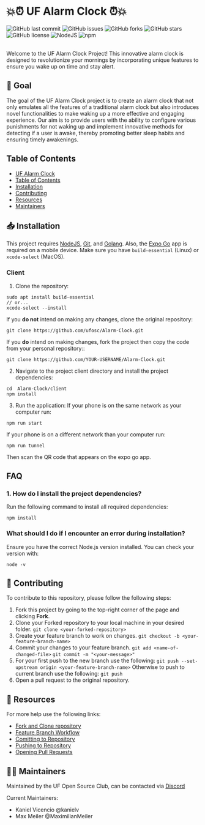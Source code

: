 # 💥⏰ UF Alarm Clock ⏰💥

![GitHub last commit](https://img.shields.io/github/last-commit/ufosc/Alarm-Clock)
![GitHub issues](https://img.shields.io/github/issues/ufosc/Alarm-Clock)
![GitHub forks](https://img.shields.io/github/forks/ufosc/Alarm-Clock)
![GitHub stars](https://img.shields.io/github/stars/ufosc/Alarm-Clock)
![GitHub license](https://img.shields.io/github/license/ufosc/Alarm-Clock)
![NodeJS](https://img.shields.io/badge/node-%3E%3D%2012.0.0-brightgreen)
![npm](https://img.shields.io/npm/v/npm)

<br/>
Welcome to the UF Alarm Clock Project! This innovative alarm clock is designed to revolutionize your mornings by incorporating unique features to ensure you wake up on time and stay alert.

## 🚀 Goal

The goal of the UF Alarm Clock project is to create an alarm clock that not only emulates all the features of a traditional alarm clock but also introduces novel functionalities to make waking up a more effective and engaging experience. Our aim is to provide users with the ability to configure various punishments for not waking up and implement innovative methods for detecting if a user is awake, thereby promoting better sleep habits and ensuring timely awakenings.

## Table of Contents

-   [UF Alarm Clock](#uf-alarm-clock)
-   [Table of Contents](#table-of-contents)
-   [Installation](#installation)
-   [Contributing](#contributing)
-   [Resources](#resources)
-   [Maintainers](#maintainers)

## 📥 Installation

This project requires [NodeJS](https://nodejs.org/en/), [Git](https://git-scm.com), and [Golang](https://go.dev/). Also, the [Expo Go](https://play.google.com/store/apps/details?id=host.exp.exponent&hl=en_US&gl=US) app is required on a mobile device. Make sure you have `build-essential` (Linux) or `xcode-select` (MacOS).

### Client

1. Clone the repository:
```
sudo apt install build-essential
// or...
xcode-select --install
```

If you **do not** intend on making any changes, clone the original repository:

```
git clone https://github.com/ufosc/Alarm-Clock.git
```

If you **do** intend on making changes, fork the project then copy the code from your personal repository::

```
git clone https://github.com/YOUR-USERNAME/Alarm-Clock.git
```

2. Navigate to the project client directory and install the project dependencies:

```
cd  Alarm-Clock/client
npm install
```

3. Run the application:
If your phone is on the same network as your computer run:

```
npm run start
```

If your phone is on a different network than your computer run:

```
npm run tunnel
```

Then scan the QR code that appears on the expo go app.

## FAQ

### 1. How do I install the project dependencies?

Run the following command to install all required dependencies:
```
npm install
```

### What should I do if I encounter an error during installation?

Ensure you have the correct Node.js version installed. You can check your version with:
```
node -v
```

## 🤝 Contributing

To contribute to this repository, please follow the following steps:

1. Fork this project by going to the top-right corner of the page and clicking **Fork**.
2. Clone your Forked repository to your local machine in your desired folder.
   `git clone <your-forked-repository>`
3. Create your feature branch to work on changes.
   `git checkout -b <your-feature-branch-name>`
4. Commit your changes to your feature branch.
   `git add <name-of-changed-file>`
   `git commit -m "<your-message>"`
5. For your first push to the new branch use the following:
   `git push --set-upstream origin <your-feature-branch-name>`
   Otherwise to push to current branch use the following:
   `git push`
6. Open a pull request to the original repository.

## 🔗 Resources

For more help use the following links:

-   [Fork and Clone repository](https://docs.github.com/en/pull-requests/collaborating-with-pull-requests/working-with-forks/fork-a-repo)
-   [Feature Branch Workflow](https://www.atlassian.com/git/tutorials/comparing-workflows/feature-branch-workflow)
-   [Comitting to Repository](https://www.atlassian.com/git/tutorials/saving-changes/git-commit#:~:text=Commits%20can%20be%20thought%20of,committed%20to%20the%20local%20repository.)
-   [Pushing to Repository](https://github.com/git-guides/git-push)
-   [Opening Pull Requests](https://docs.github.com/en/pull-requests/collaborating-with-pull-requests/proposing-changes-to-your-work-with-pull-requests/creating-a-pull-request)

## 🧑‍💼 Maintainers

Maintained by the UF Open Source Club, can be contacted via [Discord](https://discord.gg/j9g5dqSVD8)

Current Maintainers:

-   Kaniel Vicencio @kanielv
-   Max Meiler @MaximilianMeiler